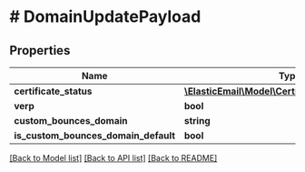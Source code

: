 # # DomainUpdatePayload

## Properties

Name | Type | Description | Notes
------------ | ------------- | ------------- | -------------
**certificate_status** | [**\ElasticEmail\Model\CertificateValidationStatus**](CertificateValidationStatus.md) |  | [optional]
**verp** | **bool** |  | [optional]
**custom_bounces_domain** | **string** |  | [optional]
**is_custom_bounces_domain_default** | **bool** |  | [optional]

[[Back to Model list]](../../README.md#models) [[Back to API list]](../../README.md#endpoints) [[Back to README]](../../README.md)

